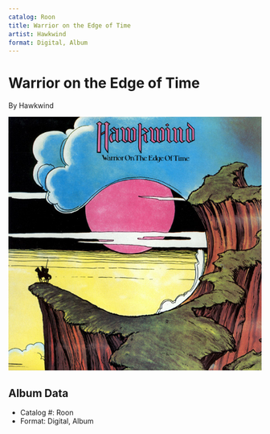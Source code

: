 ```yaml
---
catalog: Roon
title: Warrior on the Edge of Time
artist: Hawkwind
format: Digital, Album
---
```


# Warrior on the Edge of Time

By Hawkwind

![](../../assets/albumcovers/Hawkwind-Warrior_on_the_Edge_of_Time.png)

## Album Data

- Catalog #: Roon
- Format: Digital, Album

